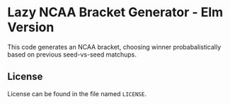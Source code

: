 # Lazy NCAA Bracket Generator - Elm Version

This code generates an NCAA bracket, choosing winner probabalistically based on previous seed-vs-seed matchups.

## License

License can be found in the file named `LICENSE`.
